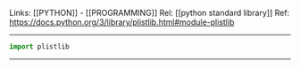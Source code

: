 Links: [[PYTHON]] - [[PROGRAMMING]]
Rel: [[python standard library]]
Ref: https://docs.python.org/3/library/plistlib.html#module-plistlib

--- 

```py
import plistlib
```

--- 

